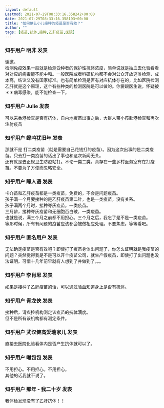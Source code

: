 ```yaml
---
layout: default
Lastmod: 2021-07-29T08:33:16.358242+00:00
date: 2021-07-29T08:33:16.358193+00:00
title: "如何确认小儿接种的疫苗是否有效？"
author: ""
tags: [疫苗,抗体,接种,乙肝疫苗,医院]
---
```



    
### 知乎用户 明非​ 发表
    
谢邀。  
检测免疫效果一般就是检测受种者的保护性抗体浓度，简单说就是抽血去化验看看对对应的病毒能不能中和。一般医院或者科研机构都不会对公众开放这类检测，成本高，结论又没有国家标准。也有简单检测是否有对应抗体存在的，比如医院检测乙肝就是这个原理，这个有些种类的检测医院是可以做的。你要跟医生说，怀疑被＊＊病毒感染，能不能检查一下。
    
    
    
    
### 知乎用户 Julie 发表
    
可以来香港检查是否有抗体，自内地疫苗出事之后，大群人带小孩赴港检查和再次注射疫苗
    
    
    
    
### 知乎用户 蝉鸣犹旧年 发表
    
那就不是 打二类疫苗（就是需要自己花钱打的疫苗）。因为这次出事的是二类疫苗。只去打一类疫苗的话出了事也和这次新闻无关。  
还有就是去正规卫生防疫站打。不论一类二类。真存在一些乡村医务室有在打疫苗。不要为了方便而忽略安全。
    
    
    
    
### 知乎用户 瞳人语 发表
    
卡介苗和乙肝疫苗都是一类疫苗，免费的，不会是问题疫苗。  
孩子满一个月要接种的是乙肝疫苗第二针，也是一类疫苗，没有关系。  
孩子满两个月时，接种脊灰疫苗，一类疫苗。  
三月龄，接种脊灰疫苗和无细胞百白破，一类疫苗。  
也就是说，满三个月之前都不用担心。三个月之后，我忘了是不是一类疫苗。  
等那时候，所有有问题的疫苗应该都会被做相应处理。不要焦虑，等等看吧。
    
    
    
    
### 知乎用户 匿名用户 发表
    
无法确定疫苗是否有效吧？即使打了疫苗身体出问题了，你怎么证明就是我疫苗的问题？突然觉得我是不是可以开个疫苗公司，就生产假疫苗，即使打了出问题也没法证明。可惜十几年前早就有人想到了并做到了。。。
    
    
    
    
### 知乎用户 李肖恩 发表
    
如果是接种了乙肝疫苗的话，可以通过验血知道身上是否有抗体。
    
    
    
    
### 知乎用户 青龙侠 发表
    
接种后，请疾控机构测定该疫苗的抗体滴度。  
但不是所有该机构都有测定条件。
    
    
    
    
### 知乎用户 武汉健高爱瑞家儿 发表
    
直接去医院化验看体内是否产生抗体就可以了。
    
    
    
    
### 知乎用户 曦包包 发表
    
不用担心。不用担心。不用担心。  
其他的话我就不说了。
    
    
    
    
### 知乎用户 那年 - 我二十岁 发表
    
我体检发现没有了乙肝抗体！！
    
    
    

